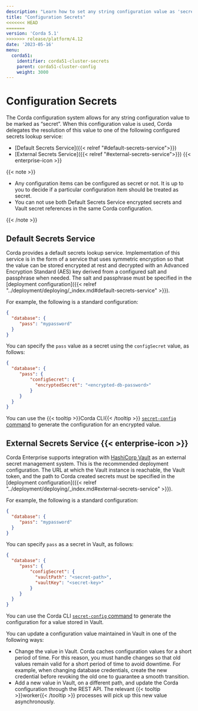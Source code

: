 ```yaml
---
description: "Learn how to set any string configuration value as 'secret'."
title: "Configuration Secrets"
<<<<<<< HEAD
=======
version: 'Corda 5.1'
>>>>>>> release/platform/4.12
date: '2023-05-16'
menu:
  corda51:
    identifier: corda51-cluster-secrets
    parent: corda51-cluster-config
    weight: 3000
---
```


# Configuration Secrets

The Corda configuration system allows for any string configuration value to be marked as “secret”. When this configuration value is used, Corda delegates the resolution of this value to one of the following configured secrets lookup service:

* [Default Secrets Service]({{< relref "#default-secrets-service">}})
* [External Secrets Service]({{< relref "#external-secrets-service">}}) {{< enterprise-icon >}}

{{< note >}}

* Any configuration items can be configured as secret or not. It is up to you to decide if a particular configuration item should be treated as secret.
* You can not use both Default Secrets Service encrypted secrets and Vault secret references in the same Corda configuration.

{{< /note >}}

## Default Secrets Service

Corda provides a default secrets lookup service. Implementation of this service is in the form of a service that uses symmetric encryption so that the value can be stored encrypted at rest and decrypted with an Advanced Encryption Standard (AES) key derived from a configured salt and passphrase when needed. The salt and passphrase must be specified in the [deployment configuration]({{< relref "../deployment/deploying/_index.md#default-secrets-service" >}}).

For example, the following is a standard configuration:

```json
{
  "database": {
     "pass": "mypassword"
  }
}
```

You can specify the `pass` value as a secret using the `configSecret` value, as follows:

```json
{
  "database": {
     "pass": {
         "configSecret": {
           "encryptedSecret": "<encrypted-db-password>"
         }
     }
  }
}
```

You can use the {{< tooltip >}}Corda CLI{{< /tooltip >}} <a href = "../../reference/corda-cli/secret-config.md">`secret-config` command</a> to generate the configuration for an encrypted value.

## External Secrets Service {{< enterprise-icon >}}

Corda Enterprise supports integration with [HashiCorp Vault](https://www.vaultproject.io/) as an external secret management system. This is the recommended deployment configuration. The URL at which the Vault instance is reachable, the Vault token, and the path to Corda created secrets must be specified in the [deployment configuration]({{< relref "../deployment/deploying/_index.md#external-secrets-service" >}}).

For example, the following is a standard configuration:

```json
{
  "database": {
     "pass": "mypassword"
  }
}
```

You can specify `pass` as a secret in Vault, as follows:

```json
{
  "database": {
     "pass": {
         "configSecret": {
           "vaultPath": "<secret-path>",
           "vaultKey": "<secret-key>"
         }
     }
  }
}
```

You can use the Corda CLI <a href = "../../reference/corda-cli/secret-config.md">`secret-config` command</a> to generate the configuration for a value stored in Vault.

You can update a configuration value maintained in Vault in one of the following ways:

* Change the value in Vault. Corda caches configuration values for a short period of time. For this reason, you must handle changes so that old values remain valid for a short period of time to avoid downtime. For example, when changing database credentials, create the new credential before revoking the old one to guarantee a smooth transition.
* Add a new value in Vault, on a different path, and update the Corda configuration through the REST API. The relevant {{< tooltip >}}worker{{< /tooltip >}} processes will pick up this new value asynchronously.
